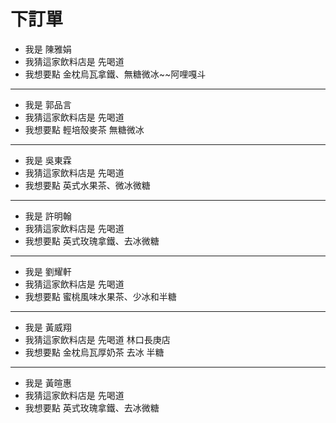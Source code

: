 # 下訂單

- 我是 陳雅娟
- 我猜這家飲料店是 先喝道
- 我想要點 金枕烏瓦拿鐵、無糖微冰~~阿哩嘎斗

----

- 我是 郭品言
- 我猜這家飲料店是 先喝道
- 我想要點 輕培殼麥茶 無糖微冰

----

- 我是 吳東霖
- 我猜這家飲料店是 先喝道
- 我想要點 英式水果茶、微冰微糖

----

- 我是 許明翰
- 我猜這家飲料店是 先喝道
- 我想要點 英式玫瑰拿鐵、去冰微糖

----

- 我是 劉耀軒
- 我猜這家飲料店是 先喝道
- 我想要點 蜜桃風味水果茶、少冰和半糖

----

- 我是 黃威翔
- 我猜這家飲料店是 先喝道 林口長庚店
- 我想要點 金枕烏瓦厚奶茶 去冰 半糖

----

- 我是 黃暄惠
- 我猜這家飲料店是 先喝道
- 我想要點 英式玫瑰拿鐵、去冰微糖

